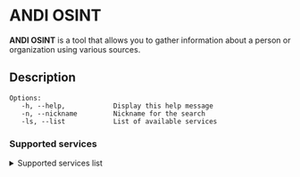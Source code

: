 # ANDI OSINT

__ANDI OSINT__ is a tool that allows you to gather information about a person or organization using various sources.

## Description

```
Options:
   -h, --help,            Display this help message
   -n, --nickname         Nickname for the search
   -ls, --list            List of available services
```

### Supported services

<details>
  <summary>Supported services list</summary>

1. github.com
2. vk.com
3. akniga.org
4. pikabu.ru
5. pinterest
6. music.yandex.ru
7. youtube.com
8. pornhub.com
9. tiktok.com
10. paypal.com
11. patreon.com
12. soundcloud.com
13. about.me
14. wikipedia.org
15. jimdofree.com
16. tumblr.com

</details>

